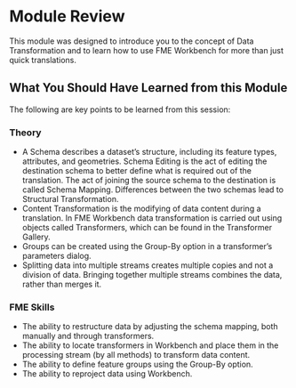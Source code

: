 # Module Review #
This module was designed to introduce you to the concept of Data Transformation and to learn how to use FME Workbench for more than just quick translations.

 
## What You Should Have Learned from this Module ##
The following are key points to be learned from this session:

### Theory ###

- A Schema describes a dataset’s structure, including its feature types, attributes, and geometries. Schema Editing is the act of editing the destination schema to better define what is required out of the translation. The act of joining the source schema to the destination is called Schema Mapping. Differences between the two schemas lead to Structural Transformation.
- Content Transformation is the modifying of data content during a translation. In FME Workbench data transformation is carried out using objects called Transformers, which can be found in the Transformer Gallery.
- Groups can be created using the Group-By option in a transformer’s parameters dialog.
- Splitting data into multiple streams creates multiple copies and not a division of data. Bringing together multiple streams combines the data, rather than merges it.


### FME Skills ###

- The ability to restructure data by adjusting the schema mapping, both manually and through transformers.
- The ability to locate transformers in Workbench and place them in the processing stream (by all methods) to transform data content.
- The ability to define feature groups using the Group-By option.
- The ability to reproject data using Workbench.
